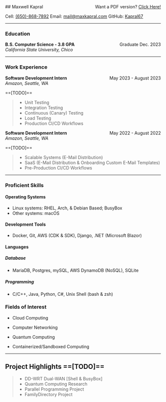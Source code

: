 <div style="float:right">Want a PDF version? <a href="https://github.com/Kapral67/Resume/releases/latest/download/CSCI_mkapral_12-2023.pdf">Click Here!</a></div>
## Maxwell Kapral

Cell: [(650)-868-7892](tel:+16508687892)	Email: [mail@maxkapral.com](mailto:mail@maxkapral.com)	GitHub: [Kapral67](https://github.com/Kapral67)

---

### Education

<div style="float:right;">Graduate Dec. 2023</div><div style="font-weight:bold;">B.S. Computer Science - 3.8 GPA</div>
<div><i>California State University, Chico</i></div>

---

### Work Experience

<div style="float: right">May 2023 - August 2023</div><div style="font-weight: bold;">Software Development Intern</div>
<div><i>Amazon, Seattle, WA</i></div>

==[TODO]==

> - Unit Testing
> - Integration Testing
> - Continuous (Canary) Testing
> - Load Testing
> - Production CI/CD Workflows

<div style="float: right">May 2022 - August 2022</div><div style="font-weight: bold;">Software Development Intern</div>
<div><i>Amazon, Seattle, WA</i></div>

==[TODO]==

> - Scalable Systems (E-Mail Distribution)
> - SaaS (E-Mail Distribution & Onboarding Custom E-Mail Templates)
> - Pre-Production CI/CD Workflows

---

### Proficient Skills

#### Operating Systems

- Linux systems: RHEL, Arch, & Debian Based; BusyBox
- Other systems: macOS

#### Development Tools

- Docker, Git, AWS (CDK & SDK), Django, .NET (Microsoft Blazor)

#### Languages

##### Database

- MariaDB, Postgres, mySQL, AWS DynamoDB (NoSQL), SQLite

##### Programming

- C/C++, Java, Python, C#, Unix Shell (bash & zsh)

### Fields of Interest

- Cloud Computing

- Computer Networking

- Quantum Computing

- Containerized/Sandboxed Computing

---

## Project Highlights ==[TODO]==

> - DD-WRT Dual-WAN [Shell & BusyBox]
> - Quantum Computing Research
> - Parallel Programming Project
> - FamilyDirectory Project